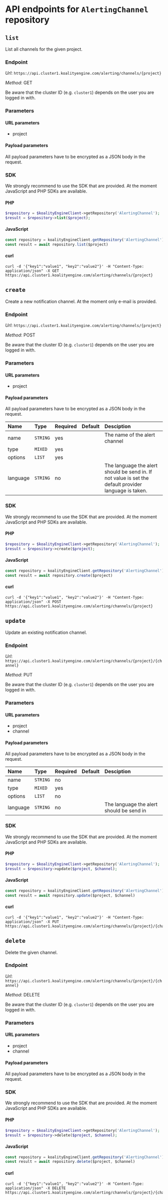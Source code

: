 # API endpoints for `AlertingChannel` repository


## `list`

List all channels for the given project.

### Endpoint

*Url*: ```https://api.cluster1.koalityengine.com/alerting/channels/{project}```

*Method*: GET

Be aware that the cluster ID (e.g. `cluster1`) depends on the user you are logged in with.

### Parameters

#### URL parameters
 - project

#### Payload parameters

All payload parameters have to be encrypted as a JSON body in the request.


### SDK

We strongly recommend to use the SDK that are provided. At the moment JavaScript and PHP SDKs are available.

#### PHP
```php
$repository = $koalityEngineClient->getRepository('AlertingChannel');
$result = $repository->list($project);
```

#### JavaScript

```javascript
const repository = koalityEngineClient.getRepository('AlertingChannel')
const result = await repository.list($project)
```

#### curl

```shell
curl -d '{"key1":"value1", "key2":"value2"}' -H "Content-Type: application/json" -X GET https://api.cluster1.koalityengine.com/alerting/channels/{project}
```


## `create`

Create a new notification channel. At the moment only e-mail is provided.

### Endpoint

*Url*: ```https://api.cluster1.koalityengine.com/alerting/channels/{project}```

*Method*: POST

Be aware that the cluster ID (e.g. `cluster1`) depends on the user you are logged in with.

### Parameters

#### URL parameters
 - project

#### Payload parameters

All payload parameters have to be encrypted as a JSON body in the request.

| Name                    | Type  | Required  | Default   | Desciption   |
|:----|:------|:----------|:-------------|:-------------|
| name  | `STRING` |  yes        |   | The name of the alert channel           |
| type  | `MIXED` |  yes        |   |            |
| options  | `LIST` |  yes        |   |            |
| language  | `STRING` |  no        |   | The language the alert should be send in. If not value is set the default provider language is taken.           |

### SDK

We strongly recommend to use the SDK that are provided. At the moment JavaScript and PHP SDKs are available.

#### PHP
```php
$repository = $koalityEngineClient->getRepository('AlertingChannel');
$result = $repository->create($project);
```

#### JavaScript

```javascript
const repository = koalityEngineClient.getRepository('AlertingChannel')
const result = await repository.create($project)
```

#### curl

```shell
curl -d '{"key1":"value1", "key2":"value2"}' -H "Content-Type: application/json" -X POST https://api.cluster1.koalityengine.com/alerting/channels/{project}
```


## `update`

Update an existing notification channel.

### Endpoint

*Url*: ```https://api.cluster1.koalityengine.com/alerting/channels/{project}/{channel}```

*Method*: PUT

Be aware that the cluster ID (e.g. `cluster1`) depends on the user you are logged in with.

### Parameters

#### URL parameters
 - project
 - channel

#### Payload parameters

All payload parameters have to be encrypted as a JSON body in the request.

| Name                    | Type  | Required  | Default   | Desciption   |
|:----|:------|:----------|:-------------|:-------------|
| name  | `STRING` |  no        |   |            |
| type  | `MIXED` |  yes        |   |            |
| options  | `LIST` |  no        |   |            |
| language  | `STRING` |  no        |   | The language the alert should be send in           |

### SDK

We strongly recommend to use the SDK that are provided. At the moment JavaScript and PHP SDKs are available.

#### PHP
```php
$repository = $koalityEngineClient->getRepository('AlertingChannel');
$result = $repository->update($project, $channel);
```

#### JavaScript

```javascript
const repository = koalityEngineClient.getRepository('AlertingChannel')
const result = await repository.update($project, $channel)
```

#### curl

```shell
curl -d '{"key1":"value1", "key2":"value2"}' -H "Content-Type: application/json" -X PUT https://api.cluster1.koalityengine.com/alerting/channels/{project}/{channel}
```


## `delete`

Delete the given channel.

### Endpoint

*Url*: ```https://api.cluster1.koalityengine.com/alerting/channels/{project}/{channel}```

*Method*: DELETE

Be aware that the cluster ID (e.g. `cluster1`) depends on the user you are logged in with.

### Parameters

#### URL parameters
 - project
 - channel

#### Payload parameters

All payload parameters have to be encrypted as a JSON body in the request.


### SDK

We strongly recommend to use the SDK that are provided. At the moment JavaScript and PHP SDKs are available.

#### PHP
```php
$repository = $koalityEngineClient->getRepository('AlertingChannel');
$result = $repository->delete($project, $channel);
```

#### JavaScript

```javascript
const repository = koalityEngineClient.getRepository('AlertingChannel')
const result = await repository.delete($project, $channel)
```

#### curl

```shell
curl -d '{"key1":"value1", "key2":"value2"}' -H "Content-Type: application/json" -X DELETE https://api.cluster1.koalityengine.com/alerting/channels/{project}/{channel}
```

